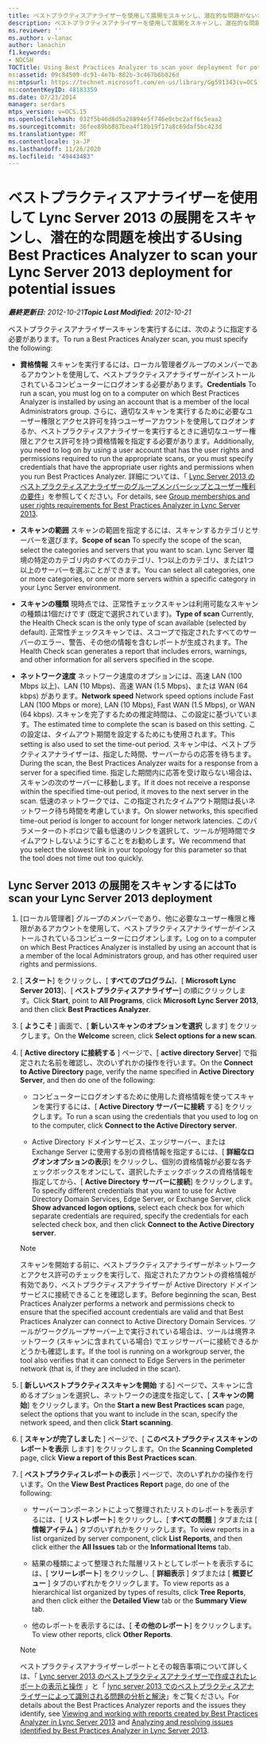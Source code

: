 ```yaml
---
title: ベストプラクティスアナライザーを使用して展開をスキャンし、潜在的な問題がないか確認する
description: ベストプラクティスアナライザーを使用して展開をスキャンし、潜在的な問題がないかを確認します。
ms.reviewer: ''
ms.author: v-lanac
author: lanachin
f1.keywords:
- NOCSH
TOCTitle: Using Best Practices Analyzer to scan your deployment for potential issues
ms:assetid: 09c84509-dc91-4e7b-882b-3c467b6b026d
ms:mtpsurl: https://technet.microsoft.com/en-us/library/Gg591343(v=OCS.15)
ms:contentKeyID: 48183359
ms.date: 07/23/2014
manager: serdars
mtps_version: v=OCS.15
ms.openlocfilehash: 032f5b46d8d5a28894e5f746e0cbc2aff6c5eaa2
ms.sourcegitcommit: 36fee89bb887bea4f18b19f17a8c69daf5bc423d
ms.translationtype: MT
ms.contentlocale: ja-JP
ms.lasthandoff: 11/26/2020
ms.locfileid: "49443483"
---
```

# <a name="using-best-practices-analyzer-to-scan-your-lync-server-2013-deployment-for-potential-issues"></a><span data-ttu-id="3a3f6-103">ベストプラクティスアナライザーを使用して Lync Server 2013 の展開をスキャンし、潜在的な問題を検出する</span><span class="sxs-lookup"><span data-stu-id="3a3f6-103">Using Best Practices Analyzer to scan your Lync Server 2013 deployment for potential issues</span></span>

<div data-xmlns="http://www.w3.org/1999/xhtml">

<div class="topic" data-xmlns="http://www.w3.org/1999/xhtml" data-msxsl="urn:schemas-microsoft-com:xslt" data-cs="https://msdn.microsoft.com/">

<div data-asp="https://msdn2.microsoft.com/asp">



</div>

<div id="mainSection">

<div id="mainBody"><span data-ttu-id="3a3f6-104">

<span> </span></span><span class="sxs-lookup"><span data-stu-id="3a3f6-104">

<span> </span></span></span>

<span data-ttu-id="3a3f6-105">_**最終更新日:** 2012-10-21_</span><span class="sxs-lookup"><span data-stu-id="3a3f6-105">_**Topic Last Modified:** 2012-10-21_</span></span>

<span data-ttu-id="3a3f6-106">ベストプラクティスアナライザースキャンを実行するには、次のように指定する必要があります。</span><span class="sxs-lookup"><span data-stu-id="3a3f6-106">To run a Best Practices Analyzer scan, you must specify the following:</span></span>

  - <span data-ttu-id="3a3f6-107">**資格情報**   スキャンを実行するには、ローカル管理者グループのメンバーであるアカウントを使用して、ベストプラクティスアナライザーがインストールされているコンピューターにログオンする必要があります。</span><span class="sxs-lookup"><span data-stu-id="3a3f6-107">**Credentials**   To run a scan, you must log on to a computer on which Best Practices Analyzer is installed by using an account that is a member of the local Administrators group.</span></span> <span data-ttu-id="3a3f6-108">さらに、適切なスキャンを実行するために必要なユーザー権限とアクセス許可を持つユーザーアカウントを使用してログオンするか、ベストプラクティスアナライザーを実行するときに適切なユーザー権限とアクセス許可を持つ資格情報を指定する必要があります。</span><span class="sxs-lookup"><span data-stu-id="3a3f6-108">Additionally, you need to log on by using a user account that has the user rights and permissions required to run the appropriate scans, or you must specify credentials that have the appropriate user rights and permissions when you run Best Practices Analyzer.</span></span> <span data-ttu-id="3a3f6-109">詳細については、「 [Lync Server 2013 のベストプラクティスアナライザーのグループメンバーシップとユーザー権利の要件](lync-server-2013-group-memberships-and-user-rights-requirements-for-best-practices-analyzer.md)」を参照してください。</span><span class="sxs-lookup"><span data-stu-id="3a3f6-109">For details, see [Group memberships and user rights requirements for Best Practices Analyzer in Lync Server 2013](lync-server-2013-group-memberships-and-user-rights-requirements-for-best-practices-analyzer.md).</span></span>

  - <span data-ttu-id="3a3f6-110">**スキャンの範囲**   スキャンの範囲を指定するには、スキャンするカテゴリとサーバーを選びます。</span><span class="sxs-lookup"><span data-stu-id="3a3f6-110">**Scope of scan**   To specify the scope of the scan, select the categories and servers that you want to scan.</span></span> <span data-ttu-id="3a3f6-111">Lync Server 環境の特定のカテゴリ内のすべてのカテゴリ、1つ以上のカテゴリ、または1つ以上のサーバーを選ぶことができます。</span><span class="sxs-lookup"><span data-stu-id="3a3f6-111">You can select all categories, one or more categories, or one or more servers within a specific category in your Lync Server environment.</span></span>

  - <span data-ttu-id="3a3f6-112">**スキャンの種類**   現時点では、正常性チェックスキャンは利用可能なスキャンの種類は1個だけです (既定で選択されています)。</span><span class="sxs-lookup"><span data-stu-id="3a3f6-112">**Type of scan**   Currently, the Health Check scan is the only type of scan available (selected by default).</span></span> <span data-ttu-id="3a3f6-113">正常性チェックスキャンでは、スコープで指定されたすべてのサーバーのエラー、警告、その他の情報を含むレポートが生成されます。</span><span class="sxs-lookup"><span data-stu-id="3a3f6-113">The Health Check scan generates a report that includes errors, warnings, and other information for all servers specified in the scope.</span></span>

  - <span data-ttu-id="3a3f6-114">**ネットワーク速度**   ネットワーク速度のオプションには、高速 LAN (100 Mbps 以上)、LAN (10 Mbps)、高速 WAN (1.5 Mbps)、または WAN (64 kbps) があります。</span><span class="sxs-lookup"><span data-stu-id="3a3f6-114">**Network speed**   Network speed options include Fast LAN (100 Mbps or more), LAN (10 Mbps), Fast WAN (1.5 Mbps), or WAN (64 kbps).</span></span> <span data-ttu-id="3a3f6-115">スキャンを完了するための推定時間は、この設定に基づいています。</span><span class="sxs-lookup"><span data-stu-id="3a3f6-115">The estimated time to complete the scan is based on this setting.</span></span> <span data-ttu-id="3a3f6-116">この設定は、タイムアウト期間を設定するためにも使用されます。</span><span class="sxs-lookup"><span data-stu-id="3a3f6-116">This setting is also used to set the time-out period.</span></span> <span data-ttu-id="3a3f6-117">スキャン中は、ベストプラクティスアナライザーは、指定した時間、サーバーからの応答を待ちます。</span><span class="sxs-lookup"><span data-stu-id="3a3f6-117">During the scan, the Best Practices Analyzer waits for a response from a server for a specified time.</span></span> <span data-ttu-id="3a3f6-118">指定した期間内に応答を受け取らない場合は、スキャンの次のサーバーに移動します。</span><span class="sxs-lookup"><span data-stu-id="3a3f6-118">If it does not receive a response within the specified time-out period, it moves to the next server in the scan.</span></span> <span data-ttu-id="3a3f6-119">低速のネットワークでは、この指定されたタイムアウト期間は長いネットワーク待ち時間を考慮しています。</span><span class="sxs-lookup"><span data-stu-id="3a3f6-119">On slower networks, this specified time-out period is longer to account for longer network latencies.</span></span> <span data-ttu-id="3a3f6-120">このパラメーターのトポロジで最も低速のリンクを選択して、ツールが短時間でタイムアウトしないようにすることをお勧めします。</span><span class="sxs-lookup"><span data-stu-id="3a3f6-120">We recommend that you select the slowest link in your topology for this parameter so that the tool does not time out too quickly.</span></span>

<div>

## <a name="to-scan-your-lync-server-2013-deployment"></a><span data-ttu-id="3a3f6-121">Lync Server 2013 の展開をスキャンするには</span><span class="sxs-lookup"><span data-stu-id="3a3f6-121">To scan your Lync Server 2013 deployment</span></span>

1.  <span data-ttu-id="3a3f6-122">[ローカル管理者] グループのメンバーであり、他に必要なユーザー権限と権限があるアカウントを使用して、ベストプラクティスアナライザーがインストールされているコンピューターにログオンします。</span><span class="sxs-lookup"><span data-stu-id="3a3f6-122">Log on to a computer on which Best Practices Analyzer is installed by using an account that is a member of the local Administrators group, and has other required user rights and permissions.</span></span>

2.  <span data-ttu-id="3a3f6-123">[ **スタート**] をクリックし、[ **すべてのプログラム**]、[ **Microsoft Lync Server 2013**]、[ **ベストプラクティスアナライザー**] の順にクリックします。</span><span class="sxs-lookup"><span data-stu-id="3a3f6-123">Click **Start**, point to **All Programs**, click **Microsoft Lync Server 2013**, and then click **Best Practices Analyzer**.</span></span>

3.  <span data-ttu-id="3a3f6-124">[ **ようこそ** ] 画面で、[ **新しいスキャンのオプションを選択** します] をクリックします。</span><span class="sxs-lookup"><span data-stu-id="3a3f6-124">On the **Welcome** screen, click **Select options for a new scan**.</span></span>

4.  <span data-ttu-id="3a3f6-125">[ **Active directory に接続する** ] ページで、[ **active directory Server**] で指定された名前を確認し、次のいずれかの操作を行います。</span><span class="sxs-lookup"><span data-stu-id="3a3f6-125">On the **Connect to Active Directory** page, verify the name specified in **Active Directory Server**, and then do one of the following:</span></span>
    
      - <span data-ttu-id="3a3f6-126">コンピューターにログオンするために使用した資格情報を使ってスキャンを実行するには、[ **Active Directory サーバーに接続** する] をクリックします。</span><span class="sxs-lookup"><span data-stu-id="3a3f6-126">To run a scan using the credentials that you used to log on to the computer, click **Connect to the Active Directory server**.</span></span>
    
      - <span data-ttu-id="3a3f6-127">Active Directory ドメインサービス、エッジサーバー、または Exchange Server に使用する別の資格情報を指定するには、[ **詳細なログオンオプションの表示**] をクリックし、個別の資格情報が必要な各チェックボックスをオンにして、選択したチェックボックスの資格情報を指定してから、[ **Active Directory サーバーに接続**] をクリックします。</span><span class="sxs-lookup"><span data-stu-id="3a3f6-127">To specify different credentials that you want to use for Active Directory Domain Services, Edge Server, or Exchange Server, click **Show advanced logon options**, select each check box for which separate credentials are required, specify the credentials for each selected check box, and then click **Connect to the Active Directory server**.</span></span>
    
    <div>
    

    > [!NOTE]
    > <span data-ttu-id="3a3f6-128">スキャンを開始する前に、ベストプラクティスアナライザーがネットワークとアクセス許可のチェックを実行して、指定されたアカウントの資格情報が有効であり、ベストプラクティスアナライザーが Active Directory ドメインサービスに接続できることを確認します。</span><span class="sxs-lookup"><span data-stu-id="3a3f6-128">Before beginning the scan, Best Practices Analyzer performs a network and permissions check to ensure that the specified account credentials are valid and that Best Practices Analyzer can connect to Active Directory Domain Services.</span></span> <span data-ttu-id="3a3f6-129">ツールがワークグループサーバー上で実行されている場合は、ツールは境界ネットワーク (スキャンに含まれている場合) でエッジサーバーに接続できるかどうかも確認します。</span><span class="sxs-lookup"><span data-stu-id="3a3f6-129">If the tool is running on a workgroup server, the tool also verifies that it can connect to Edge Servers in the perimeter network (that is, if they are included in the scan).</span></span>

    
    </div>

5.  <span data-ttu-id="3a3f6-130">[ **新しいベストプラクティススキャンを開始** する] ページで、スキャンに含めるオプションを選択し、ネットワークの速度を指定して、[ **スキャンの開始**] をクリックします。</span><span class="sxs-lookup"><span data-stu-id="3a3f6-130">On the **Start a new Best Practices scan** page, select the options that you want to include in the scan, specify the network speed, and then click **Start scanning**.</span></span>

6.  <span data-ttu-id="3a3f6-131">[ **スキャンが完了しました** ] ページで、[ **このベストプラクティススキャンのレポートを表示** します] をクリックします。</span><span class="sxs-lookup"><span data-stu-id="3a3f6-131">On the **Scanning Completed** page, click **View a report of this Best Practices scan**.</span></span>

7.  <span data-ttu-id="3a3f6-132">[ **ベストプラクティスレポートの表示** ] ページで、次のいずれかの操作を行います。</span><span class="sxs-lookup"><span data-stu-id="3a3f6-132">On the **View Best Practices Report** page, do one of the following:</span></span>
    
      - <span data-ttu-id="3a3f6-133">サーバーコンポーネントによって整理されたリストのレポートを表示するには、[ **リストレポート**] をクリックし、[ **すべての問題** ] タブまたは [ **情報アイテム** ] タブのいずれかをクリックします。</span><span class="sxs-lookup"><span data-stu-id="3a3f6-133">To view reports in a list organized by server component, click **List Reports**, and then click either the **All Issues** tab or the **Informational Items** tab.</span></span>
    
      - <span data-ttu-id="3a3f6-134">結果の種類によって整理された階層リストとしてレポートを表示するには、[ **ツリーレポート**] をクリックし、[ **詳細表示** ] タブまたは [ **概要ビュー** ] タブのいずれかをクリックします。</span><span class="sxs-lookup"><span data-stu-id="3a3f6-134">To view reports as a hierarchical list organized by types of results, click **Tree Reports**, and then click either the **Detailed View** tab or the **Summary View** tab.</span></span>
    
      - <span data-ttu-id="3a3f6-135">他のレポートを表示するには、[ **その他のレポート**] をクリックします。</span><span class="sxs-lookup"><span data-stu-id="3a3f6-135">To view other reports, click **Other Reports**.</span></span>
    
    <div>
    

    > [!NOTE]
    > <span data-ttu-id="3a3f6-136">ベストプラクティスアナライザーレポートとその報告事項について詳しくは、「 <A href="lync-server-2013-viewing-and-working-with-reports-created-by-best-practices-analyzer.md">Lync server 2013 のベストプラクティスアナライザーで作成されたレポートの表示と操作</A> 」と「 <A href="lync-server-2013-analyzing-and-resolving-issues-identified-by-best-practices-analyzer.md">lync server 2013 でのベストプラクティスアナライザーによって識別される問題の分析と解決</A>」をご覧ください。</span><span class="sxs-lookup"><span data-stu-id="3a3f6-136">For details about the Best Practices Analyzer reports and the issues they identify, see <A href="lync-server-2013-viewing-and-working-with-reports-created-by-best-practices-analyzer.md">Viewing and working with reports created by Best Practices Analyzer in Lync Server 2013</A> and <A href="lync-server-2013-analyzing-and-resolving-issues-identified-by-best-practices-analyzer.md">Analyzing and resolving issues identified by Best Practices Analyzer in Lync Server 2013</A>.</span></span>

    
    <span data-ttu-id="3a3f6-137"></div>

</div>

</div>

<span> </span>

</div>

</div>

</span><span class="sxs-lookup"><span data-stu-id="3a3f6-137"></div>

</div>

</div>

<span> </span>

</div>

</div>

</span></span></div>

